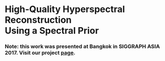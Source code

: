 # High-Quality Hyperspectral Reconstruction<br>Using a Spectral Prior
### Note: this work was presented at Bangkok in SIGGRAPH ASIA 2017. Visit our project [page](http://vclab.kaist.ac.kr/siggraphasia2017p1/index.html).
